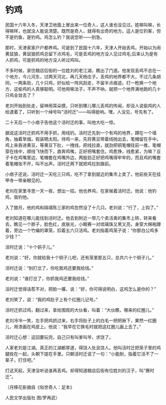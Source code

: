 # 钓鸡

民国十六年入冬，天津卫地面上冒出来一位奇人，这人谁也没见过。姓嘛叫嘛，长得嘛样，也就没人能说清楚。既然是奇人，就得有出奇的地方。這人是位钓客，但不是钓鱼，是钓鸡。鸡怎么钓？我说您听——别急。 

那时，天津家家户户都养鸡。可是到了民国十六年，天津人开始丢鸡，开始以为闹黄鼠狼，黄鼠狼抓鸡总留下点鸡毛，可是丢鸡的地方没人见过鸡毛;后来认为是有人抓鸡，可是抓鸡的地方没人听过鸡叫。 

不多时候，家住粮店后街的一位姓刘的老江湖，瞧出了门道。他发现丢鸡不总在一个地方，今儿河东，过两天河北，再几天杨庄子。丢鸡的地界都不大，不过几条胡同，一两条街，几十只鸡，好似给一阵风刮走，不留半点痕迹。打一枪换一个地方，这偷鸡的人真够聪明。可他用嘛法子，不声不响，就把一个地界满地跑的几十只鸡全敛去了？ 

老刘开始到处走，留神用耳朵摸，只听到哪儿哪儿丢鸡的传闻，却没人说偷鸡的人给逮着了，只听到一个绰号叫“活时迁”——叫得挺响。嘿，人没见，号先有了。 

二十天后一个小痞子告他这个活时迁的事，叫他大吃一惊。 

据说这活时迁抓鸡不用手抓，用线钓。活时迁先到一个有鸡的地界，蹲在一个墙角，抽着旱烟，假装晒太阳。待鸡一来，先将黄豆带着线抛出去，笔帽留在手中。鸡上来吞进黄豆，等黄豆下肚，一拽线，把线拉直，就劲把铜笔帽往前一推，笔帽穿在线中，顺线飞快而下，直奔鸡嘴，正好把嘴套住。鸡愈挣，线愈紧，为嘛？豆子卡在鸡嘴里边，笔帽套在鸡嘴外边，两股劲正好把鸡嘴得牢牢的，而且鸡的嘴套着笔帽张不开，叫不出声。活时迁两下就把鸡拉到跟前。 

小痞子还说，活时迁一天吃三只鸡，吃不了拿到就近的集市上卖了。他前些天在挂甲寺一带亲眼见的。 

老刘在家里寻思一天一夜，想出一招。他也养鸡，在家候着活时迁。他说：他钓鸡，我钓他。 

入了腊月，他的鸡和隔墙陈三家的鸡忽然没了十几只。老刘说：“行了，上钩了。” 

老刘知道在哪儿能找到活时迁。他去到附近一带几个卖活禽的集市上转，转来看去，瞧见一个胖子，脸色红，皮肤光，小眼赛一对琉璃珠又黑又亮，身穿大棉袍蹲着，旁边一个竹编的罩笼，扣着五六只活鸡。老刘指着鸡笼子说：“你那白公鸡多少钱？” 

活时迁说：“十个铜子儿。” 

老刘说：“好，你就给我十个铜子儿吧，还有笼里那五只，总共六十个铜子儿。” 

活时迁说：“别打岔了，你吃我鸡还要我给钱。” 

老刘说：“谁打岔了，你抓我鸡还要我给钱。” 

活时迁觉得话茬不对，把脸一撂，说：“好，你可得说明白，这鸡怎么是你的？” 

老刘笑了，说：“我的鸡肚子上有个红圈儿记号。” 

活时迁抓过鸡，翻过来，拿给围观的大伙看，叫着：“大伙瞧，哪来的红圈儿。” 

老刘冷冷一笑，左手把鸡抓过来，右手将肚子上的白毛一把把揪下，果然一红圈儿，用漆画在鸡皮上。他说：“我早在它换毛时就把这红圈儿画上去了。” 

活时迁心想：这回要玩完，自己只有叫爹叫爷，求饶了。 

人家老刘是江湖。真正的江湖都厚道，得饶人处且饶人。他叫活时迁把笼子里的鸡腿拴在一起，头朝下提在手里。只朝活时迁说了一句：“小能耐，指着它活不了一辈子，打住吧。” 

打这天起，天津没听说谁再丢鸡。却得知道粮店后街有位姓刘的汉子，叫“赛时迁”。 

（月移花影摘自《俗世奇人：足本》 

人民文学出版社 图/罗再武）